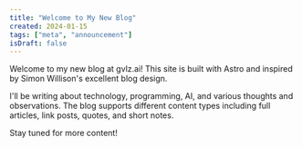 ```yaml
---
title: "Welcome to My New Blog"
created: 2024-01-15
tags: ["meta", "announcement"]
isDraft: false
---
```


Welcome to my new blog at gvlz.ai! This site is built with Astro and inspired by Simon Willison's excellent blog design.

I'll be writing about technology, programming, AI, and various thoughts and observations. The blog supports different content types including full articles, link posts, quotes, and short notes.

Stay tuned for more content!